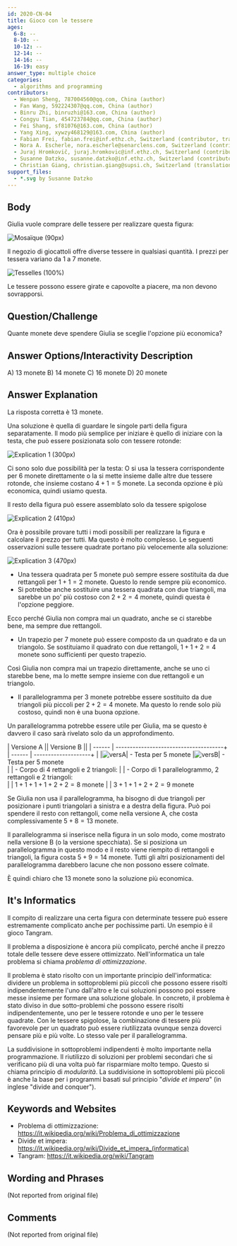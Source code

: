 ```yaml
---
id: 2020-CN-04
title: Gioco con le tessere
ages:
  6-8: --
  8-10: --
  10-12: --
  12-14: --
  14-16: --
  16-19: easy
answer_type: multiple choice
categories:
  - algorithms and programming
contributors:
  - Wenpan Sheng, 787004560@qq.com, China (author)
  - Fan Wang, 592224307@qq.com, China (author)
  - Binru Zhi, binruzhi@163.com, China (author)
  - Congyu Tian, 454723784@qq.com, China (author)
  - Fei Shang, sf81076@163.com, China (author)
  - Yang Xing, xywzy468129@163.com, China (author)
  - Fabian Frei, fabian.frei@inf.ethz.ch, Switzerland (contributor, translation from English into German)
  - Nora A. Escherle, nora.escherle@senarclens.com, Switzerland (contributor)
  - Juraj Hromkovič, juraj.hromkovic@inf.ethz.ch, Switzerland (contributor)
  - Susanne Datzko, susanne.datzko@inf.ethz.ch, Switzerland (contributor, graphics)
  - Christian Giang, christian.giang@supsi.ch, Switzerland (translation from German into Italian)
support_files:
  - *.svg by Susanne Datzko
---
```



## Body

Giulia vuole comprare delle tessere per realizzare questa figura:

![](graphics/2020-CN-04_taskbody1-compatible.svg "Mosaïque (90px)")

Il negozio di giocattoli offre diverse tessere in qualsiasi quantità. I prezzi per tessera variano da 1 a 7 monete.

![](graphics/2020-CN-04_taskbody2-compatible.svg "Tesselles (100%)")

Le tessere possono essere girate e capovolte a piacere, ma non devono sovrapporsi.


## Question/Challenge

Quante monete deve spendere Giulia se sceglie l'opzione più economica?


## Answer Options/Interactivity Description


A)  13 monete
B)  14 monete 
C)  16 monete 
D)  20 monete 


## Answer Explanation

La risposta corretta è 13 monete.

Una soluzione è quella di guardare le singole parti della figura separatamente. Il modo più semplice per iniziare è quello di iniziare con la testa, che può essere posizionata solo con tessere rotonde: 

![](graphics/2020-CN-04_explanation1.svg "Explication 1 (300px)")

Ci sono solo due possibilità per la testa: O si usa la tessera corrispondente per 6 monete direttamente o la si mette insieme dalle altre due tessere rotonde, che insieme costano $4 + 1 = 5$ monete. La seconda opzione è più economica, quindi usiamo questa.

Il resto della figura può essere assemblato solo da tessere spigolose 

![](graphics/2020-CN-04_explanation2.svg "Explication 2 (410px)")

Ora è possibile provare tutti i modi possibili per realizzare la figura e calcolare il prezzo per tutti. Ma questo è molto complesso. Le seguenti osservazioni sulle tessere quadrate portano più velocemente alla soluzione: 

![](graphics/2020-CN-04_explanation3.svg "Explication 3 (470px)")

 - Una tessera quadrata per 5 monete può sempre essere sostituita da due rettangoli per $1 + 1 = 2$ monete. Questo lo rende sempre più economico. 
 - Si potrebbe anche sostituire una tessera quadrata con due triangoli, ma sarebbe un po' più costoso con $2 + 2 = 4$ monete, quindi questa è l'opzione peggiore. 

Ecco perché Giulia non compra mai un quadrato, anche se ci starebbe bene, ma sempre due rettangoli.
 - Un trapezio per 7 monete può essere composto da un quadrato e da un triangolo. Se sostituiamo il quadrato con due rettangoli, $1 + 1 + 2 = 4$ monete sono sufficienti per questo trapezio.

Così Giulia non compra mai un trapezio direttamente, anche se uno ci starebbe bene, ma lo mette sempre insieme con due rettangoli e un triangolo.
 - Il parallelogramma per 3 monete potrebbe essere sostituito da due triangoli più piccoli per $2 + 2 = 4$ monete. Ma questo lo rende solo più costoso, quindi non è una buona opzione.

Un parallelogramma potrebbe essere utile per Giulia, ma se questo è davvero il caso sarà rivelato solo da un approfondimento.

| Versione A                                      || Versione B                    ||
| ------ | --------------------------------------+ | ------ | --------------------+ |
|![versA]|  - Testa per 5 monete                   |![versB]|  - Testa per 5 monete \
|        |  - Corpo di 4 rettangoli e 2 triangoli: |        |  - Corpo di 1 parallelogrammo, 2 rettangoli e 2 triangoli: \
|        | $1 + 1 + 1 + 1 + 2 + 2 = 8$ monete      |        | $3 + 1 + 1 + 2 + 2 = 9$ monete

[versA]: graphics/2020-CN-04_explanation4.svg "Version A (80px)"
[versB]: graphics/2020-CN-04_explanation5.svg "Version B (80px)"

Se Giulia non usa il parallelogramma, ha bisogno di due triangoli per posizionare i punti triangolari a sinistra e a destra della figura. Può poi spendere il resto con rettangoli, come nella versione A, che costa complessivamente $5 + 8 = 13$ monete.

Il parallelogramma si inserisce nella figura in un solo modo, come mostrato nella versione B (o la versione specchiata). Se si posiziona un parallelogramma in questo modo e il resto viene riempito di rettangoli e triangoli, la figura costa $5 + 9 = 14$ monete. Tutti gli altri posizionamenti del parallelogramma darebbero lacune che non possono essere colmate.

È quindi chiaro che 13 monete sono la soluzione più economica. 


## It's Informatics

Il compito di realizzare una certa figura con determinate tessere può essere estremamente complicato anche per pochissime parti. Un esempio è il gioco Tangram.

Il problema a disposizione è ancora più complicato, perché anche il prezzo totale delle tessere deve essere ottimizzato. Nell'informatica un tale problema si chiama _problema di ottimizzazione_.

Il problema è stato risolto con un importante principio dell'informatica: dividere un problema in sottoproblemi più piccoli che possono essere risolti indipendentemente l'uno dall'altro e le cui soluzioni possono poi essere messe insieme per formare una soluzione globale. In concreto, il problema è stato diviso in due sotto-problemi che possono essere risolti indipendentemente, uno per le tessere rotonde e uno per le tessere quadrate. Con le tessere spigolose, la combinazione di tessere più favorevole per un quadrato può essere riutilizzata ovunque senza doverci pensare più e più volte. Lo stesso vale per il parallelogramma. 

La suddivisione in sottoproblemi indipendenti è molto importante nella programmazione. Il riutilizzo di soluzioni per problemi secondari che si verificano più di una volta può far risparmiare molto tempo. Questo si chiama principio di _modularità_. La suddivisione in sottoproblemi più piccoli è anche la base per i programmi basati sul principio "_divide et impera_" (in inglese "divide and conquer"). 


## Keywords and Websites

 - Problema di ottimizzazione: https://it.wikipedia.org/wiki/Problema_di_ottimizzazione 
- Divide et impera: https://it.wikipedia.org/wiki/Divide_et_impera_(informatica)
- Tangram: https://it.wikipedia.org/wiki/Tangram 


## Wording and Phrases

(Not reported from original file)


## Comments

(Not reported from original file)
